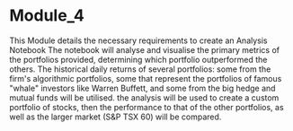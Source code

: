 # Module_4
This Module details the necessary requirements to create an Analysis Notebook  The notebook will analyse and visualise the primary metrics of the portfolios provided,  determining which portfolio outperformed the others. The historical daily returns of several portfolios: some from the firm's algorithmic portfolios, some that represent the portfolios of famous "whale" investors like Warren Buffett, and some from the big hedge and mutual funds will be utilised. the analysis will be used to create a custom portfolio of stocks, then the performance to that of the other portfolios, as well as the larger market (S&amp;P TSX 60) will be compared.
